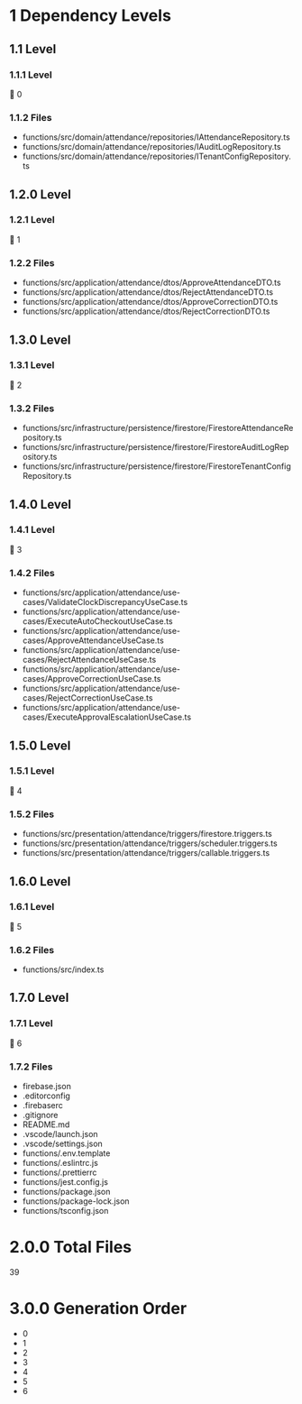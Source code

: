 # 1 Dependency Levels

## 1.1 Level

### 1.1.1 Level

🔹 0

### 1.1.2 Files

- functions/src/domain/attendance/repositories/IAttendanceRepository.ts
- functions/src/domain/attendance/repositories/IAuditLogRepository.ts
- functions/src/domain/attendance/repositories/ITenantConfigRepository.ts

## 1.2.0 Level

### 1.2.1 Level

🔹 1

### 1.2.2 Files

- functions/src/application/attendance/dtos/ApproveAttendanceDTO.ts
- functions/src/application/attendance/dtos/RejectAttendanceDTO.ts
- functions/src/application/attendance/dtos/ApproveCorrectionDTO.ts
- functions/src/application/attendance/dtos/RejectCorrectionDTO.ts

## 1.3.0 Level

### 1.3.1 Level

🔹 2

### 1.3.2 Files

- functions/src/infrastructure/persistence/firestore/FirestoreAttendanceRepository.ts
- functions/src/infrastructure/persistence/firestore/FirestoreAuditLogRepository.ts
- functions/src/infrastructure/persistence/firestore/FirestoreTenantConfigRepository.ts

## 1.4.0 Level

### 1.4.1 Level

🔹 3

### 1.4.2 Files

- functions/src/application/attendance/use-cases/ValidateClockDiscrepancyUseCase.ts
- functions/src/application/attendance/use-cases/ExecuteAutoCheckoutUseCase.ts
- functions/src/application/attendance/use-cases/ApproveAttendanceUseCase.ts
- functions/src/application/attendance/use-cases/RejectAttendanceUseCase.ts
- functions/src/application/attendance/use-cases/ApproveCorrectionUseCase.ts
- functions/src/application/attendance/use-cases/RejectCorrectionUseCase.ts
- functions/src/application/attendance/use-cases/ExecuteApprovalEscalationUseCase.ts

## 1.5.0 Level

### 1.5.1 Level

🔹 4

### 1.5.2 Files

- functions/src/presentation/attendance/triggers/firestore.triggers.ts
- functions/src/presentation/attendance/triggers/scheduler.triggers.ts
- functions/src/presentation/attendance/triggers/callable.triggers.ts

## 1.6.0 Level

### 1.6.1 Level

🔹 5

### 1.6.2 Files

- functions/src/index.ts

## 1.7.0 Level

### 1.7.1 Level

🔹 6

### 1.7.2 Files

- firebase.json
- .editorconfig
- .firebaserc
- .gitignore
- README.md
- .vscode/launch.json
- .vscode/settings.json
- functions/.env.template
- functions/.eslintrc.js
- functions/.prettierrc
- functions/jest.config.js
- functions/package.json
- functions/package-lock.json
- functions/tsconfig.json

# 2.0.0 Total Files

39

# 3.0.0 Generation Order

- 0
- 1
- 2
- 3
- 4
- 5
- 6

